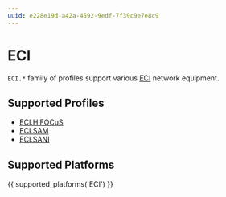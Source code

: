 ```yaml
---
uuid: e228e19d-a42a-4592-9edf-7f39c9e7e8c9
---
```

# ECI

`ECI.*` family of profiles support various [ECI](https://www.ecitele.com/)
network equipment.

## Supported Profiles

- [ECI.HiFOCuS](ECI.HiFOCuS.md)
- [ECI.SAM](ECI.SAM.md)
- [ECI.SANI](ECI.SANI.md)

## Supported Platforms

{{ supported_platforms('ECI') }}
